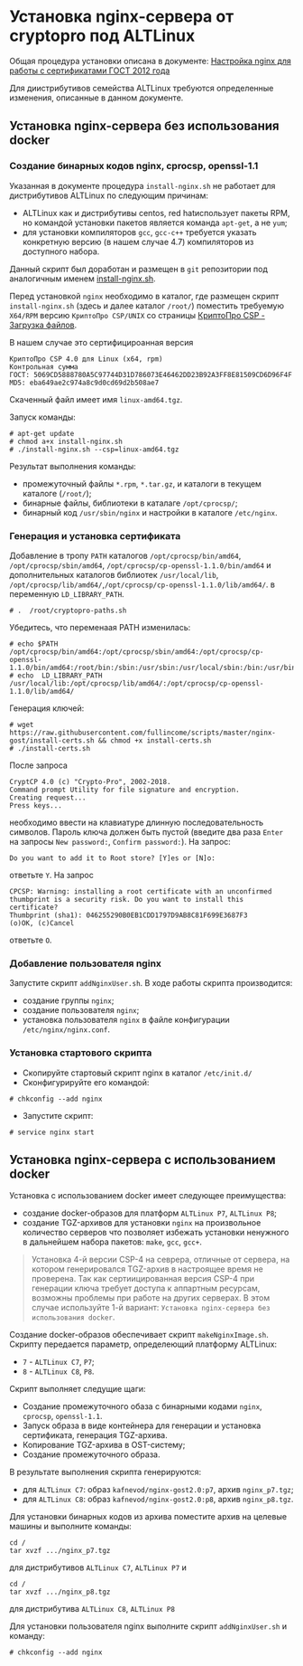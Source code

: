 # Установка nginx-сервера от cryptopro под ALTLinux

Общая процедура установки описана в документе:
[Настройка nginx для работы с сертификатами ГОСТ 2012 года](https://www.cryptopro.ru/forum2/default.aspx?g=posts&t=12505)

Для диистрибутивов семейства ALTLinux требуются определенные изменения, описанные в данном документе.

## Установка nginx-сервера без использования docker

### Создание бинарных кодов nginx, cprocsp, openssl-1.1 

Указанная в документе процедура `install-nginx.sh` не работает для дистрибутивов ALTLinux по следующим причинам:
- ALTLinux как и дистрибутивы centos, red hatиспользует пакеты RPM, но командой установки пакетов является команда `apt-get`, а не `yum`;
- для установки компиляторов `gcc`, `gcc-c++` требуется указать конкретную версию (в нашем случае 4.7) компиляторов из доступного набора.

Данный скрипт был доработан и размещен в `git` репозитории под аналогичным именем [install-nginx.sh](https://github.com/kafnevod/nginx-gost-2.0/blob/master/install-nginx.sh).

Перед установкой `nginx` необходимо в каталог, где  размещен скрипт `install-nginx.sh` (здесь и далее каталог `/root/`) поместить требуемую `X64/RPM` версию `КриптоПро CSP/UNIX` со страницы [КриптоПро CSP - Загрузка файлов](https://www.cryptopro.ru/products/csp/downloads).

В нашем случае это сертифицироанная версия 
```
КриптоПро CSP 4.0 для Linux (x64, rpm)
Контрольная сумма
ГОСТ: 5069CD5888780A5C97744D31D786073E46462DD23B92A3FF8E81509CD6D96F4F
MD5: eba649ae2c974a8c9d0cd69d2b508ae7
```
Скаченный файл имеет имя `linux-amd64.tgz`.

Запуск команды:
```
# apt-get update 
# chmod a+x install-nginx.sh
# ./install-nginx.sh --csp=linux-amd64.tgz
```

Результат выполнения команды:
- промежуточный файлы `*.rpm`, `*.tar.gz`,  и каталоги в текущем каталоге (`/root/`);
- бинарные файлы, библиотеки в каталаге `/opt/cprocsp/`;
- бинарный код `/usr/sbin/nginx` и настройки в каталоге `/etc/nginx`. 


### Генерация и установка сертификата

Добавление в тропу `PATH` каталогов
`/opt/cprocsp/bin/amd64`, `/opt/cprocsp/sbin/amd64`, `/opt/cprocsp/cp-openssl-1.1.0/bin/amd64` и
дополнительных каталогов библиотек
`/usr/local/lib`, `/opt/cprocsp/lib/amd64/`,`/opt/cprocsp/cp-openssl-1.1.0/lib/amd64/`.
в переменную `LD_LIBRARY_PATH`.
```
# .  /root/cryptopro-paths.sh
```
Убедитесь, что переменаая PATH изменилась:
```
# echo $PATH
/opt/cprocsp/bin/amd64:/opt/cprocsp/sbin/amd64:/opt/cprocsp/cp-openssl-1.1.0/bin/amd64:/root/bin:/sbin:/usr/sbin:/usr/local/sbin:/bin:/usr/bin:/usr/local/bin
# echo  LD_LIBRARY_PATH
/usr/local/lib:/opt/cprocsp/lib/amd64/:/opt/cprocsp/cp-openssl-1.1.0/lib/amd64/
```

Генерация ключей:
```
# wget https://raw.githubusercontent.com/fullincome/scripts/master/nginx-gost/install-certs.sh && chmod +x install-certs.sh
# ./install-certs.sh
```
После запроса
```
CryptCP 4.0 (c) "Crypto-Pro", 2002-2018.
Command prompt Utility for file signature and encryption.
Creating request...
Press keys...
```
необходимо ввести на клавиатуре длинную последовательность символов.
Пароль ключа должен быть пустой (введите два раза `Enter` на запросы `New password:`, `Confirm password:`).
На запрос:
```
Do you want to add it to Root store? [Y]es or [N]o:
```
ответьте `Y`.
На запрос 
```
CPCSP: Warning: installing a root certificate with an unconfirmed thumbprint is a security risk. Do you want to install this certificate?
Thumbprint (sha1): 046255290B0EB1CDD1797D9AB8C81F699E3687F3
(o)OK, (c)Cancel
```
ответьте `O`.

### Добавление пользователя nginx

Запустите скрипт `addNginxUser.sh`.
В ходе работы скрипта производится:
- создание группы `nginx`;
- создание пользователя `nginx`;
- установка пользователя `nginx` в файле конфигурации `/etc/nginx/nginx.conf`. 

### Установка стартового скрипта

- Скопируйте стартовый скрипт nginx в каталог `/etc/init.d/`
- Сконфигурируйте его командой:
```
# chkconfig --add nginx
```
- Запустите скрипт:
```
# service nginx start
```

## Установка nginx-сервера с использованием docker

Установка с использованием docker имеет следующее преимущества:
- создание docker-образов для платформ `ALTLinux P7`, `ALTLinux P8`;
- создание TGZ-архивов для установки `nginx` на произвольное количество серверов что позволяет избежать установки ненужного в дальнейшем набора пакетов: `make`, `gcc`, `gcc+`. 

> Установка 4-й версии CSP-4 на севрера, отличные от сервера, на котором генерировался TGZ-архив в настроящее время не проверена. Так как сертиицированная версия CSP-4 при генерации ключа требует доступа к аппартным ресурсам, возможны проблемы при работе на других серверах. В этом случае используйте 1-й вариант: `Установка nginx-сервера без использования docker`.

Создание docker-образов обеспечивает скрипт `makeNginxImage.sh`. 
Скрипту передается параметр, определеющий платформу ALTLinux:
- `7` - `ALTLinux C7`, `P7`;
- `8` - `ALTLinux C8`, `P8`.

Скрипт выполняет следущие щаги:
- Создание промежуточного обаза с бинарными кодами `nginx`, `cprocsp`, `openssl-1.1`.
- Запуск образа в виде контейнера для генерации и установка сертификата, генерация TGZ-архива. 
- Копирование  TGZ-архива в OST-систему;
- Создание промежуточного образа.

В результате выполнения скрипта генерируются:
- для `ALTLinux C7`: образ  `kafnevod/nginx-gost2.0:p7`, архив `nginx_p7.tgz`;
- для `ALTLinux C8`: образ  `kafnevod/nginx-gost2.0:p8`, архив `nginx_p8.tgz`.

Для установки бинарных кодов из архива поместите архив на целевые машины и выполните команды:
```
cd /
tar xvzf .../nginx_p7.tgz
```
для дистрибутивов `ALTLinux С7`, `ALTLinux P7` и
```
cd /
tar xvzf .../nginx_p8.tgz
```
для дистрибутива `ALTLinux С8`, `ALTLinux P8`

Для установки пользователя nginx выполните скрипт `addNginxUser.sh` и команду:
```
# chkconfig --add nginx
```



